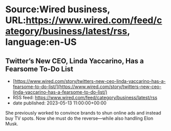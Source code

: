 # Source:Wired business, URL:https://www.wired.com/feed/category/business/latest/rss, language:en-US

## Twitter’s New CEO, Linda Yaccarino, Has a Fearsome To-Do List
 - [https://www.wired.com/story/twitters-new-ceo-linda-yaccarino-has-a-fearsome-to-do-list/](https://www.wired.com/story/twitters-new-ceo-linda-yaccarino-has-a-fearsome-to-do-list/)
 - RSS feed: https://www.wired.com/feed/category/business/latest/rss
 - date published: 2023-05-13 11:00:00+00:00

She previously worked to convince brands to shun online ads and instead buy TV spots. Now she must do the reverse—while also handling Elon Musk.

